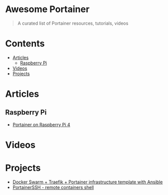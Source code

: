 # Awesome Portainer

> A curated list of Portainer resources, tutorials, videos

# Contents <!-- omit in toc -->

<!-- TOC -->

- [Articles](#articles)
  - [Raspberry Pi ](#raspberry-pi)
- [Videos](Videos)
- [Projects](#projects)

<!-- /TOC -->

# Articles

## Raspberry Pi 
- [Portainer on Raspberry Pi 4](https://sustainablewww.org/principles/how-to-set-up-portainer-on-raspberry-pi-4)

# Videos

# Projects
- [Docker Swarm + Traefik + Portainer infrastructure template with Ansible](
  https://github.com/sergioisidoro/honey-swarm)
- [PortainerSSH - remote containers shell](https://github.com/devbranch-vadym/portainerssh)
